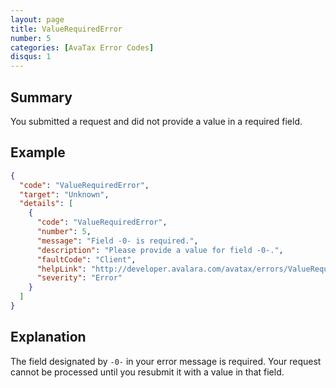 ```yaml
---
layout: page
title: ValueRequiredError
number: 5
categories: [AvaTax Error Codes]
disqus: 1
---
```


## Summary

You submitted a request and did not provide a value in a required field.

## Example

```json
{
  "code": "ValueRequiredError",
  "target": "Unknown",
  "details": [
    {
      "code": "ValueRequiredError",
      "number": 5,
      "message": "Field -0- is required.",
      "description": "Please provide a value for field -0-.",
      "faultCode": "Client",
      "helpLink": "http://developer.avalara.com/avatax/errors/ValueRequiredError",
      "severity": "Error"
    }
  ]
}
```

## Explanation

The field designated by `-0-` in your error message is required.  Your request cannot be processed until you resubmit it with a value in that field.
